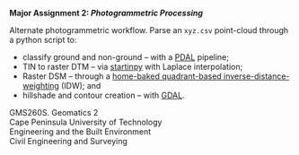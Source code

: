 **Major Assignment 2: *Photogrammetric Processing***

Alternate photogrammetric workflow. Parse an `xyz.csv` point-cloud through a python script to:
-	classify ground and non-ground – with a [PDAL](https://pdal.io/) pipeline;
-	TIN to raster DTM – via [startinpy](https://github.com/hugoledoux/startinpy/) with Laplace interpolation;
-	Raster DSM – through a [home-baked quadrant-based inverse-distance-weighting](https://github.com/AdrianKriger/terrain101/blob/main/gms260S_MA02/MA2_Code.py#L181-L228) (IDW); and 
-	hillshade and contour creation – with [GDAL](https://gdal.org/). 



GMS260S. Geomatics 2  
Cape Peninsula University of Technology  
Engineering and the Built Environment  
Civil Engineering and Surveying

